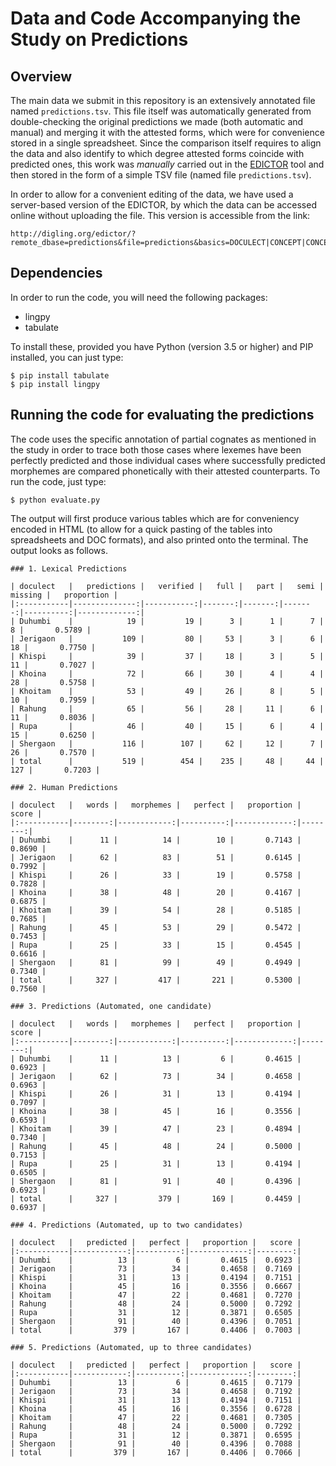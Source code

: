 # Data and Code Accompanying the Study on Predictions

## Overview

The main data we submit in this repository is an extensively annotated file named `predictions.tsv`. This file itself was automatically generated from double-checking the original predictions we made (both automatic and manual) and merging it with the attested forms, which were for convenience stored in a single spreadsheet. Since the comparison itself requires to align the data and also identify to which degree attested forms coincide with predicted ones, this work was *manually* carried out in the [EDICTOR](https://digling.org/edictor/) tool and then stored in the form of a simple TSV file (named file `predictions.tsv`). 

In order to allow for a convenient editing of the data, we have used a server-based version of the EDICTOR, by which the data can be accessed online without uploading the file. This version is accessible from the link:

```
http://digling.org/edictor/?remote_dbase=predictions&file=predictions&basics=DOCULECT|CONCEPT|CONCEPT_PREDICTED|FORM|TOKENS|COGIDS|MORPHEMES|NOTE&columns=DOCULECT|CONCEPT|CONCEPT_PREDICTED|DOCULECT_IN_SOURCE|FORM|TOKENS|CROSSIDS|COGIDS|MORPHEMES|ALIGNMENT|NOTE&split_on_tones=false&async=true&root_formatter=COGIDS
```

## Dependencies

In order to run the code, you will need the following packages:

* lingpy
* tabulate

To install these, provided you have Python (version 3.5 or higher) and PIP installed, you can just type:

```
$ pip install tabulate
$ pip install lingpy
```

## Running the code for evaluating the predictions

The code uses the specific annotation of partial cognates as mentioned in the study in order to trace both those cases where lexemes have been perfectly predicted and those individual cases where successfully predicted morphemes are compared phonetically with their attested counterparts. To run the code, just type:

```
$ python evaluate.py
```

The output will first produce various tables which are for conveniency encoded in HTML (to allow for a quick pasting of the tables into spreadsheets and DOC formats), and also printed onto the terminal. The output looks as follows.

```
### 1. Lexical Predictions

| doculect   |   predictions |   verified |   full |   part |   semi |   missing |   proportion |
|:-----------|--------------:|-----------:|-------:|-------:|-------:|----------:|-------------:|
| Duhumbi    |            19 |         19 |      3 |      1 |      7 |         8 |       0.5789 |
| Jerigaon   |           109 |         80 |     53 |      3 |      6 |        18 |       0.7750 |
| Khispi     |            39 |         37 |     18 |      3 |      5 |        11 |       0.7027 |
| Khoina     |            72 |         66 |     30 |      4 |      4 |        28 |       0.5758 |
| Khoitam    |            53 |         49 |     26 |      8 |      5 |        10 |       0.7959 |
| Rahung     |            65 |         56 |     28 |     11 |      6 |        11 |       0.8036 |
| Rupa       |            46 |         40 |     15 |      6 |      4 |        15 |       0.6250 |
| Shergaon   |           116 |        107 |     62 |     12 |      7 |        26 |       0.7570 |
| total      |           519 |        454 |    235 |     48 |     44 |       127 |       0.7203 |

### 2. Human Predictions

| doculect   |   words |   morphemes |   perfect |   proportion |   score |
|:-----------|--------:|------------:|----------:|-------------:|--------:|
| Duhumbi    |      11 |          14 |        10 |       0.7143 |  0.8690 |
| Jerigaon   |      62 |          83 |        51 |       0.6145 |  0.7992 |
| Khispi     |      26 |          33 |        19 |       0.5758 |  0.7828 |
| Khoina     |      38 |          48 |        20 |       0.4167 |  0.6875 |
| Khoitam    |      39 |          54 |        28 |       0.5185 |  0.7685 |
| Rahung     |      45 |          53 |        29 |       0.5472 |  0.7453 |
| Rupa       |      25 |          33 |        15 |       0.4545 |  0.6616 |
| Shergaon   |      81 |          99 |        49 |       0.4949 |  0.7340 |
| total      |     327 |         417 |       221 |       0.5300 |  0.7560 |

### 3. Predictions (Automated, one candidate)

| doculect   |   words |   morphemes |   perfect |   proportion |   score |
|:-----------|--------:|------------:|----------:|-------------:|--------:|
| Duhumbi    |      11 |          13 |         6 |       0.4615 |  0.6923 |
| Jerigaon   |      62 |          73 |        34 |       0.4658 |  0.6963 |
| Khispi     |      26 |          31 |        13 |       0.4194 |  0.7097 |
| Khoina     |      38 |          45 |        16 |       0.3556 |  0.6593 |
| Khoitam    |      39 |          47 |        23 |       0.4894 |  0.7340 |
| Rahung     |      45 |          48 |        24 |       0.5000 |  0.7153 |
| Rupa       |      25 |          31 |        13 |       0.4194 |  0.6505 |
| Shergaon   |      81 |          91 |        40 |       0.4396 |  0.6923 |
| total      |     327 |         379 |       169 |       0.4459 |  0.6937 |

### 4. Predictions (Automated, up to two candidates)

| doculect   |   predicted |   perfect |   proportion |   score |
|:-----------|------------:|----------:|-------------:|--------:|
| Duhumbi    |          13 |         6 |       0.4615 |  0.6923 |
| Jerigaon   |          73 |        34 |       0.4658 |  0.7169 |
| Khispi     |          31 |        13 |       0.4194 |  0.7151 |
| Khoina     |          45 |        16 |       0.3556 |  0.6667 |
| Khoitam    |          47 |        22 |       0.4681 |  0.7270 |
| Rahung     |          48 |        24 |       0.5000 |  0.7292 |
| Rupa       |          31 |        12 |       0.3871 |  0.6505 |
| Shergaon   |          91 |        40 |       0.4396 |  0.7051 |
| total      |         379 |       167 |       0.4406 |  0.7003 |

### 5. Predictions (Automated, up to three candidates)

| doculect   |   predicted |   perfect |   proportion |   score |
|:-----------|------------:|----------:|-------------:|--------:|
| Duhumbi    |          13 |         6 |       0.4615 |  0.7179 |
| Jerigaon   |          73 |        34 |       0.4658 |  0.7192 |
| Khispi     |          31 |        13 |       0.4194 |  0.7151 |
| Khoina     |          45 |        16 |       0.3556 |  0.6728 |
| Khoitam    |          47 |        22 |       0.4681 |  0.7305 |
| Rahung     |          48 |        24 |       0.5000 |  0.7292 |
| Rupa       |          31 |        12 |       0.3871 |  0.6595 |
| Shergaon   |          91 |        40 |       0.4396 |  0.7088 |
| total      |         379 |       167 |       0.4406 |  0.7066 |

```




